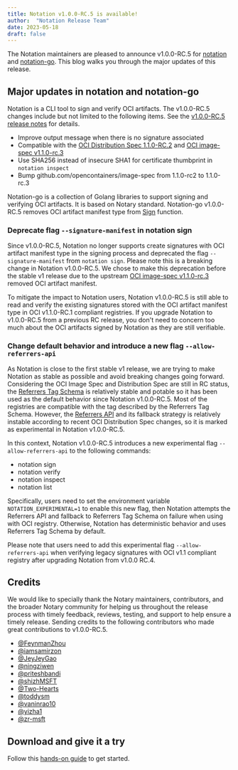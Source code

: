 ```yaml
---
title: Notation v1.0.0-RC.5 is available!
author:  "Notation Release Team"
date: 2023-05-18
draft: false
---
```


The Notation maintainers are pleased to announce v1.0.0-RC.5 for [notation](https://github.com/notaryproject/notation) and [notation-go](https://github.com/notaryproject/notation-go). This blog walks you through the major updates of this release.

## Major updates in notation and notation-go

Notation is a CLI tool to sign and verify OCI artifacts. The v1.0.0-RC.5 changes include but not limited to the following items. See the [v1.0.0-RC.5 release notes](https://github.com/notaryproject/notation-go/releases/tag/v1.0.0-rc.5) for details.

* Improve output message when there is no signature associated
* Compatible with the [OCI Distribution Spec 1.1.0-RC.2](https://github.com/opencontainers/distribution-spec/releases/tag/v1.1.0-rc2) and [OCI image-spec v1.1.0-rc.3](https://github.com/opencontainers/image-spec/releases/tag/v1.1.0-rc.3)
* Use SHA256 instead of insecure SHA1 for certificate thumbprint in `notation inspect`
* Bump github.com/opencontainers/image-spec from 1.1.0-rc2 to 1.1.0-rc.3

Notation-go is a collection of Golang libraries to support signing and verifying OCI artifacts. It is based on Notary standard. Notation-go v1.0.0-RC.5 removes OCI artifact manifest type from [Sign](https://pkg.go.dev/github.com/notaryproject/notation-go@main#Sign) function.

### Deprecate flag `--signature-manifest` in notation sign

Since v1.0.0-RC.5, Notation no longer supports create signatures with OCI artifact manifest type in the signing process and deprecated the flag `--signature-manifest` from `notation sign`. Please note this is a breaking change in Notation v1.0.0-RC.5. We chose to make this deprecation before the stable v1 release due to the upstream [OCI image-spec v1.1.0-rc.3](https://github.com/opencontainers/image-spec/releases/tag/v1.1.0-rc.3) removed OCI artifact manifest.

To mitigate the impact to Notation users, Notation v1.0.0-RC.5 is still able to read and verify the existing signatures stored with the OCI artifact manifest type in OCI v1.1.0-RC.1 compliant registries. If you upgrade Notation to v1.0.0-RC.5 from a previous RC release, you don't need to concern too much about the OCI artifacts signed by Notation as they are still verifiable.

### Change default behavior and introduce a new flag `--allow-referrers-api`

As Notation is close to the first stable v1 release, we are trying to make Notation as stable as possible and avoid breaking changes going forward. Considering the OCI Image Spec and Distribution Spec are still in RC status, the [Referrers Tag Schema](https://github.com/opencontainers/distribution-spec/blob/main/spec.md#referrers-tag-schema) is relatively stable and potable so it has been used as the default behavior since Notation v1.0.0-RC.5. Most of the registries are compatible with the tag described by the Referrers Tag Schema. However, the [Referrers API](https://github.com/opencontainers/distribution-spec/blob/main/spec.md#enabling-the-referrers-api) and its fallback strategy is relatively instable according to recent OCI Distribution Spec changes, so it is marked as experimental in Notation v1.0.0-RC.5.

In this context, Notation v1.0.0-RC.5 introduces a new experimental flag `--allow-referrers-api` to the following commands:

- notation sign
- notation verify
- notation inspect
- notation list

Specifically, users need to set the environment variable `NOTATION_EXPERIMENTAL=1` to enable this new flag, then Notation attempts the Referrers API and fallback to Referrers Tag Schema on failure when using with OCI registry. Otherwise, Notation has deterministic behavior and uses Referrers Tag Schema by default.

Please note that users need to add this experimental flag `--allow-referrers-api` when verifying legacy signatures with OCI v1.1 compliant registry after upgrading Notation from v1.0.0 RC.4.

## Credits

We would like to specially thank the Notary maintainers, contributors, and the broader Notary community for helping us throughout the release process with timely feedback, reviews, testing, and support to help ensure a timely release. Sending credits to the following contributors who made great contributions to v1.0.0-RC.5.

- [@FeynmanZhou](https://github.com/FeynmanZhou)
- [@iamsamirzon](https://github.com/iamsamirzon)
- [@JeyJeyGao](https://github.com/JeyJeyGao)
- [@ningziwen](https://github.com/ningziwen)
- [@priteshbandi](https://github.com/priteshbandi)
- [@shizhMSFT](https://github.com/shizhMSFT)
- [@Two-Hearts](https://github.com/Two-Hearts)
- [@toddysm](https://github.com/toddysm)
- [@vaninrao10](https://github.com/vaninrao10)
- [@yizha1](https://github.com/yizha1)
- [@zr-msft](https://github.com/zr-msft)

## Download and give it a try

Follow this [hands-on guide](https://notaryproject.dev/docs/quickstart/) to get started.
